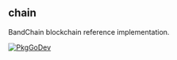 ## chain

BandChain blockchain reference implementation.

[![PkgGoDev](https://pkg.go.dev/badge/bandprotocol/chain)](https://pkg.go.dev/bandprotocol/chain)
